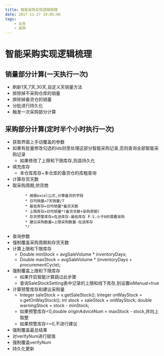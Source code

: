 ```yaml
---
title: 智能采购实现逻辑梳理
date: 2017-11-27 19:05:06
tags:
    - 业务
    - 采购
---
```

# 智能采购实现逻辑梳理
## 销量部分计算(一天执行一次)
- 刷新1天,7天,30天,自定义天销量方法
- 排除掉不采购仓库的销量
- 排除掉备货仓的销量
- 分批进行持久化
- 触发一次采购部分计算

## 采购部分计算(定时半个小时执行一次)
- 获取界面上手动覆盖的参数
- 如果有批量修改勾选的ids则至处理这部分智能采购记录,否则查询全部智能采购记录
    - 如果修改了上限和下限库存,则县持久化
- 填充库存
    + 本仓库库存+本仓库的备货仓的库粗查询
- 计算存货天数
- 取采购周期,供货商
```
         * 根据excel公式,计算备货的字段
         * 日均销量=7天销量/7
         * 最低库存=日均销量*备货天数
         * 上限库存=日均销量*(备货天数+采购周期)
         * 存货预警库存=在途库存-最低库存 P.S.小于0的需要采购
         * 建议采购数量=上限采购数量-在途库存
         */ 
```
- 查询参数
- 强制覆盖采购周期和存货天数
- 计算上限和下限库存
    - Double minStock = avgSaleVolume * inventoryDays;
    - Double maxStock = avgSaleVolume * (inventoryDays + procurementCycle);
- 强制覆盖上限和下限库存
    + 如果开启智能计算跳过此步骤
    + 查询SaleStockSetting表中记录的上限和线下库存,别设置isManual=true
- 计算预警库存和建议采购量
    + Integer saleStock = v.getSaleStock();
        Integer onWayStock = v.getOnWayStock();
        int stock = saleStock + onWayStock;
        double warningStock = stock - minStock;
    + 如果预警库存<0,double originAdviceNum = maxStock - stock,并向上取整
    + 如果预警库存>=0,不进行建议
- 强制覆盖最总结果
- 对verifyNum进行赋值
- 强制覆盖verifyNum
- 持久化更新
